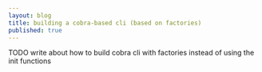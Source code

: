 ```yaml
---
layout: blog
title: building a cobra-based cli (based on factories)
published: true
---
```


TODO write about how to build cobra cli with factories instead of using the init functions

